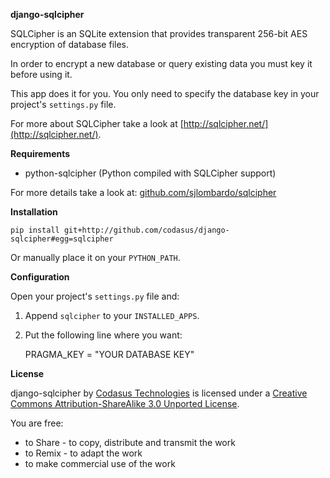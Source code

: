 **django-sqlcipher**

SQLCipher is an SQLite extension that provides transparent 256-bit AES encryption of database files.

In order to encrypt a new database or query existing data you must key it before using it.

This app does it for you. You only need to specify the database key in your project's `settings.py` file.

For more about SQLCipher take a look at [http://sqlcipher.net/](http://sqlcipher.net/).

**Requirements**

* python-sqlcipher (Python compiled with SQLCipher support)

For more details take a look at: [github.com/sjlombardo/sqlcipher](https://github.com/sjlombardo/sqlcipher)

**Installation**

`pip install git+http://github.com/codasus/django-sqlcipher#egg=sqlcipher`

Or manually place it on your `PYTHON_PATH`.

**Configuration**

Open your project's `settings.py` file and:

1. Append `sqlcipher` to your `INSTALLED_APPS`.

2. Put the following line where you want:

    PRAGMA_KEY = "YOUR DATABASE KEY"

**License**

django-sqlcipher by [Codasus Technologies](http://codasus.com) is licensed under a [Creative Commons Attribution-ShareAlike 3.0 Unported License](http://creativecommons.org/licenses/by-sa/3.0/).

You are free:

* to Share - to copy, distribute and transmit the work
* to Remix - to adapt the work
* to make commercial use of the work

